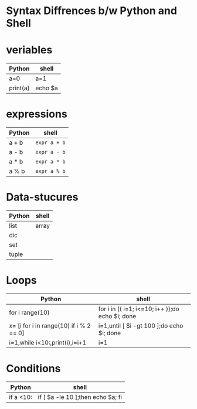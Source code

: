 # Syntax Diffrences b/w Python and Shell
# veriables
| Python | shell |
| --- | --- |
|a=0|a=1|
|print(a)|echo $a|
# expressions
| Python | shell |
| --- | --- |
|a + b|`expr a + b`|
|a - b|`expr a - b`|
|a * b|`expr a * b`|
|a % b|`expr a % b`|
# Data-stucures
| Python | shell |
| --- | --- |
|list|array|
|dic|
|set|
|tuple|
# Loops
| Python | shell |
| --- | --- |
|for i range(10)| for i in (( i=1; i<=10; i++ ));do echo $i; done|
|x= [i for i in range(10) if i % 2 == 0]|i=1,until [ $i -gt 100 ];do echo $i; done|
|i=1,while i<10:,print(i),i=i+1|i=1|while [ $i -le 100 ];then echo $i; done|
# Conditions
| Python | shell |
| --- | --- |
|if a <10:| if [ $a -le 10 ];then echo $a; fi |
